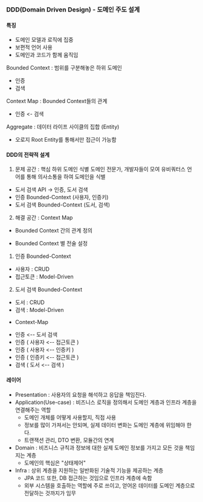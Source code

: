 ### DDD(Domain Driven Design) - 도메인 주도 설계
#### 특징
- 도메인 모델과 로직에 집중
- 보편적 언어 사용
- 도메인과 코드가 함께 움직임

Bounded Context : 범위를 구분해놓은 하위 도메인
- 인증
- 검색

Context Map : Bounded Context들의 관계
- 인증 <- 검색

Aggregate : 데이터 라이프 사이클의 집합 (Entity)
- 오로지 Root Entity를 통해서만 접근이 가능함

#### DDD의 전략적 설계
1. 문제 공간 : 핵심 하위 도메인 식별 
   도메인 전문가, 개발자들이 모여 유비쿼터스 언어를 통해 의사소통을 하여 도메인을 식별
- 도서 검색 API -> 인증, 도서 검색
- 인증 Bounded-Context (사용자, 인증키)
- 도서 검색 Bounded-Context (도서, 검색)

2. 해결 공간 : Context Map
- Bounded Context 간의 관계 정의

* Bounded Context 별 전술 설정
1. 인증 Bounded-Context 
- 사용자 : CRUD
- 접근토큰 : Model-Driven

2. 도서 검색 Bounded-Context 
- 도서 : CRUD
- 검색 : Model-Driven

* Context-Map 
- 인증 <-- 도서 검색
- 인증 ( 사용자 <-- 접근토큰 )
- 인증 ( 사용자 <-- 인증키 )
- 인증 ( 인증키 <-- 접근토큰 )
- 검색 ( 도서 <-- 검색 )

#### 레이어
- Presentation : 사용자의 요청을 해석하고 응답을 책임진다.
- Application(Use-case) : 비즈니스 로직을 정의해서 도메인 계층과 인프라 계층을 연결해주는 역할
    - 도메인 개체를 어떻게 사용할지, 직접 사용
    - 정보를 많이 가져서는 안되며, 실제 데이터 변화는 도메인 계층에 위임해야 한다.
    - 트랜잭션 관리, DTO 변환, 모듈간의 연계
- Domain : 비즈니스 규칙과 정보에 대한 실제 도메인 정보를 가지고 모든 것을 책임지는 계층
    - 도메인의 핵심은 "상태제어"
- Infra : 상위 계층을 지원하는 일반화된 기술적 기능을 제공하는 계층
    - JPA 코드 또한, DB 접근하는 것임으로 인프라 계층에 속함
    - 외부 시스템을 호출하는 역할에 주로 쓰이고, 얻어온 데이터를 도메인 계층으로 전달하는 것까지가 임무
